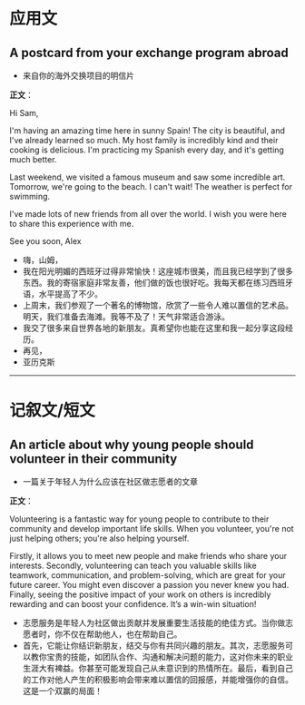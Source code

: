 # 应用文

## A postcard from your exchange program abroad
- 来自你的海外交换项目的明信片

**正文**：

Hi Sam,

I'm having an amazing time here in sunny Spain! The city is beautiful, and I've already learned so much. My host family is incredibly kind and their cooking is delicious. I'm practicing my Spanish every day, and it's getting much better.

Last weekend, we visited a famous museum and saw some incredible art. Tomorrow, we're going to the beach. I can't wait! The weather is perfect for swimming.

I've made lots of new friends from all over the world. I wish you were here to share this experience with me.

See you soon,
Alex

- 嗨，山姆，
- 我在阳光明媚的西班牙过得非常愉快！这座城市很美，而且我已经学到了很多东西。我的寄宿家庭非常友善，他们做的饭也很好吃。我每天都在练习西班牙语，水平提高了不少。
- 上周末，我们参观了一个著名的博物馆，欣赏了一些令人难以置信的艺术品。明天，我们准备去海滩。我等不及了！天气非常适合游泳。
- 我交了很多来自世界各地的新朋友。真希望你也能在这里和我一起分享这段经历。
- 再见，
- 亚历克斯

---

# 记叙文/短文

## An article about why young people should volunteer in their community
- 一篇关于年轻人为什么应该在社区做志愿者的文章

**正文**：

Volunteering is a fantastic way for young people to contribute to their community and develop important life skills. When you volunteer, you're not just helping others; you're also helping yourself.

Firstly, it allows you to meet new people and make friends who share your interests. Secondly, volunteering can teach you valuable skills like teamwork, communication, and problem-solving, which are great for your future career. You might even discover a passion you never knew you had. Finally, seeing the positive impact of your work on others is incredibly rewarding and can boost your confidence. It’s a win-win situation!

- 志愿服务是年轻人为社区做出贡献并发展重要生活技能的绝佳方式。当你做志愿者时，你不仅在帮助他人，也在帮助自己。
- 首先，它能让你结识新朋友，结交与你有共同兴趣的朋友。其次，志愿服务可以教你宝贵的技能，如团队合作、沟通和解决问题的能力，这对你未来的职业生涯大有裨益。你甚至可能发现自己从未意识到的热情所在。最后，看到自己的工作对他人产生的积极影响会带来难以置信的回报感，并能增强你的自信。这是一个双赢的局面！
